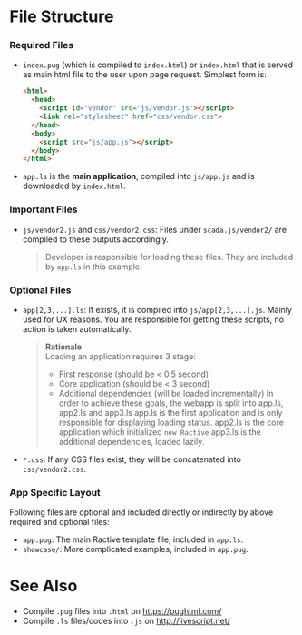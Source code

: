 # File Structure  

### Required Files

* `index.pug` (which is compiled to `index.html`) or `index.html` that is served as main html file to the user upon page request. Simplest form is:

    ```html
    <html>
      <head>
        <script id="vendor" src="js/vendor.js"></script>
        <link rel="stylesheet" href="css/vendor.css">
      </head>
      <body>
        <script src="js/app.js"></script>
      </body>
    </html>
    ```

* `app.ls` is the **main application**, compiled into `js/app.js` and is downloaded by `index.html`.

### Important Files

* `js/vendor2.js` and `css/vendor2.css`: Files under `scada.js/vendor2/` are compiled to these outputs accordingly.

  > Developer is responsible for loading these files. They are included by `app.ls` in this example.

### Optional Files

* `app[2,3,...].ls`: If exists, it is compiled into `js/app[2,3,...].js`. Mainly used for UX reasons. You are responsible for getting these scripts, no action is taken automatically.

    > **Rationale** <br />
    > Loading an application requires 3 stage:
    >  * First response (should be < 0.5 second)
    >  * Core application (should be < 3 second)
    >  * Additional dependencies (will be loaded incrementally)
    > In order to achieve these goals, the webapp is split into app.ls, app2.ls and app3.ls
    > app.ls is the first application and is only responsible for displaying loading status.
    > app2.ls is the core application which initialized `new Ractive`
    > app3.ls is the additional dependencies, loaded lazily.

* `*.css`: If any CSS files exist, they will be concatenated into `css/vendor2.css`.

### App Specific Layout

Following files are optional and included directly or indirectly by above required and optional files:

* `app.pug`: The main Ractive template file, included in `app.ls`.
* `showcase/`: More complicated examples, included in `app.pug`.

# See Also

* Compile `.pug` files into `.html` on https://pughtml.com/
* Compile `.ls` files/codes into `.js` on http://livescript.net/
